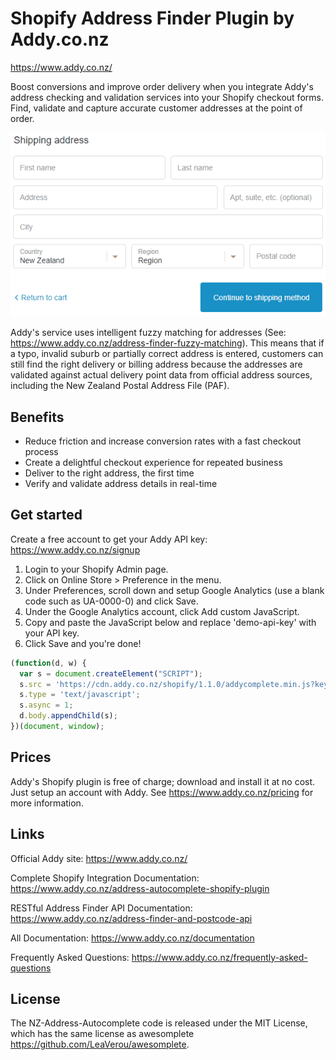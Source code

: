 # Shopify Address Finder Plugin by Addy.co.nz

https://www.addy.co.nz/

Boost conversions and improve order delivery when you integrate Addy's address checking and validation services into your Shopify checkout forms. Find, validate and capture accurate customer addresses at the point of order.

![Shopify Address Autocomplete](https://github.com/addynz/Shopify-Address-Autocomplete/blob/master/shopifyaddressautocomplete.gif)

Addy's service uses intelligent fuzzy matching for addresses (See: https://www.addy.co.nz/address-finder-fuzzy-matching). This means that if a typo, invalid suburb or partially correct address is entered, customers can still find the right delivery or billing address because the addresses are validated against actual delivery point data from official address sources, including the New Zealand Postal Address File (PAF).

## Benefits

- Reduce friction and increase conversion rates with a fast checkout process 
- Create a delightful checkout experience for repeated business
- Deliver to the right address, the first time
- Verify and validate address details in real-time

## Get started
Create a free account to get your Addy API key: <https://www.addy.co.nz/signup>

1. Login to your Shopify Admin page.
2. Click on Online Store > Preference in the menu.
3. Under Preferences, scroll down and setup Google Analytics (use a blank code such as UA-0000-0) and click Save.
4. Under the Google Analytics account, click Add custom JavaScript.
5. Copy and paste the JavaScript below and replace 'demo-api-key' with your API key.
6. Click Save and you're done!

```javascript
(function(d, w) {
  var s = document.createElement("SCRIPT");
  s.src = 'https://cdn.addy.co.nz/shopify/1.1.0/addycomplete.min.js?key=demo-api-key';
  s.type = 'text/javascript';
  s.async = 1;
  d.body.appendChild(s);
})(document, window);
```

## Prices
Addy's Shopify plugin is free of charge; download and install it at no cost.  Just setup an account with Addy.
See https://www.addy.co.nz/pricing for more information.

## Links

Official Addy site: <https://www.addy.co.nz/>

Complete Shopify Integration Documentation: <https://www.addy.co.nz/address-autocomplete-shopify-plugin>

RESTful Address Finder API Documentation: <https://www.addy.co.nz/address-finder-and-postcode-api>

All Documentation: <https://www.addy.co.nz/documentation>

Frequently Asked Questions: <https://www.addy.co.nz/frequently-asked-questions>

## License

The NZ-Address-Autocomplete code is released under the MIT License, 
which has the same license as awesomplete <https://github.com/LeaVerou/awesomplete>.
